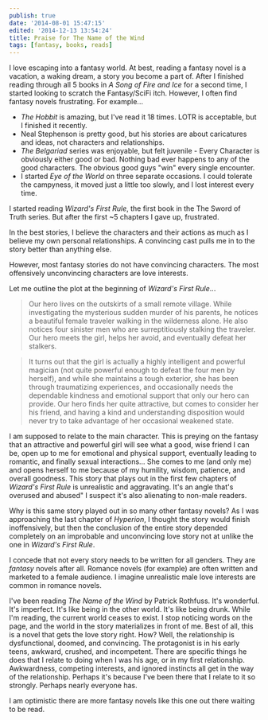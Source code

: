 ```yaml
---
publish: true
date: '2014-08-01 15:47:15'
edited: '2014-12-13 13:54:24'
title: Praise for The Name of the Wind
tags: [fantasy, books, reads]
---
```


I love escaping into a fantasy world. At best, reading a fantasy novel is a vacation, a waking dream, a story you become a part of. After I finished reading through all 5 books in *A Song of Fire and Ice* for a second time, I started looking to scratch the Fantasy/SciFi itch. However, I often find fantasy novels frustrating. For example...

- *The Hobbit* is amazing, but I've read it 18 times. LOTR is acceptable, but I finished it recently. 
- Neal Stephenson is pretty good, but his stories are about caricatures and ideas, not characters and relationships. 
- *The Belgariad* series was enjoyable, but felt juvenile - Every Character is obviously either good or bad. Nothing bad ever happens to any of the good characters. The obvious good guys "win" every single encounter.
- I started *Eye of the World* on three separate occasions. I could tolerate the campyness, it moved just a little too slowly, and I lost interest every time. 

I started reading *Wizard's First Rule*, the first book in the The Sword of Truth series. But after the first ~5 chapters I gave up, frustrated.

In the best stories, I believe the characters and their actions as much as I believe my own personal relationships. A convincing cast pulls me in to the story better than anything else.

However, most fantasy stories do not have convincing characters. The most offensively unconvincing characters are love interests.

Let me outline the plot at the beginning of *Wizard's First Rule*...

> Our hero lives on the outskirts of a small remote village. While investigating the mysterious sudden murder of his parents, he notices a beautiful female traveler walking in the wilderness alone. He also notices four sinister men who are surreptitiously stalking the traveler. Our hero meets the girl, helps her avoid, and eventually defeat her stalkers. 

> It turns out that the girl is actually a highly intelligent and powerful magician (not quite powerful enough to defeat the four men by herself), and while she maintains a tough exterior, she has been through traumatizing experiences, and occasionally needs the dependable kindness and emotional support that only our hero can provide. Our hero finds her quite attractive, but comes to consider her his friend, and having a kind and understanding disposition would never try to take advantage of her occasional weakened state.

I am supposed to relate to the main character. This is preying on the fantasy that an attractive and powerful girl will see what a good, wise friend I can be, open up to me for emotional and physical support, eventually leading to romantic, and finally sexual interactions... She comes to me (and only me) and opens herself to me because of my humility, wisdom, patience, and overall goodness. This story that plays out in the first few chapters of *Wizard's First Rule* is unrealistic and aggravating. It's an angle that's overused and abused" I suspect it's also alienating to non-male readers. 

Why is this same story played out in so many other fantasy novels? As I was approaching the last chapter of *Hyperion*, I thought the story would finish inoffensively, but then the conclusion of the entire story depended completely on an improbable and unconvincing love story not at unlike the one in *Wizard's First Rule*.

I concede that not every story needs to be written for all genders. They are *fantasy* novels after all. Romance novels (for example) are often written and marketed to a female audience. I imagine unrealistic male love interests are common in romance novels.

I've been reading *The Name of the Wind* by Patrick Rothfuss. It's wonderful.  It's imperfect. It's like being in the other world. It's like being drunk. While I'm reading, the current world ceases to exist. I stop noticing words on the page, and the world in the story materializes in front of me. Best of all, this is a novel that gets the love story right. How? Well, the relationship is dysfunctional, doomed, and convincing. The protagonist is in his early teens, awkward, crushed, and incompetent. There are specific things he does that I relate to doing when I was his age, or in my first relationship. Awkwardness, competing interests, and ignored instincts all get in the way of the relationship. Perhaps it's because I've been there that I relate to it so strongly. Perhaps nearly everyone has. 

I am optimistic there are more fantasy novels like this one out there waiting to be read. 
